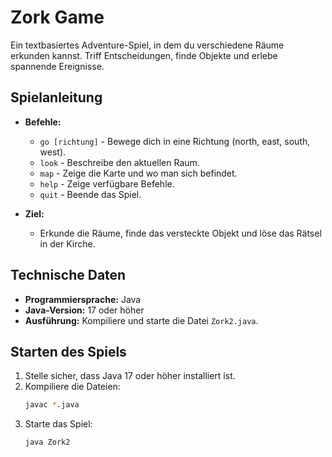 # Zork Game

Ein textbasiertes Adventure-Spiel, in dem du verschiedene Räume erkunden kannst. Triff Entscheidungen, finde Objekte und erlebe spannende Ereignisse.

## Spielanleitung

- **Befehle:**
  - `go [richtung]` - Bewege dich in eine Richtung (north, east, south, west).
  - `look` - Beschreibe den aktuellen Raum.
  - `map`  - Zeige die Karte und wo man sich befindet.
  - `help` - Zeige verfügbare Befehle.
  - `quit` - Beende das Spiel.

- **Ziel:**
  - Erkunde die Räume, finde das versteckte Objekt und löse das Rätsel in der Kirche.

## Technische Daten

- **Programmiersprache:** Java
- **Java-Version:** 17 oder höher
- **Ausführung:** Kompiliere und starte die Datei `Zork2.java`.

## Starten des Spiels

1. Stelle sicher, dass Java 17 oder höher installiert ist.
2. Kompiliere die Dateien:
   ```bash
   javac *.java
   ```
3. Starte das Spiel:
    ```bash
    java Zork2
    ```
